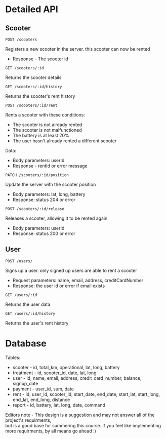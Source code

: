# Detailed API

## Scooter
```http
POST /scooters
```
Registers a new scooter in the server. this scooter can now be rented
* Response - The scooter id

```http
GET /scooters/:id
```
Returns the scooter details

```http
GET /scooters/:id/history
```
Returns the scooter's rent history

```http
POST /scooters/:id/rent
```
Rents a scooter with these conditions:
* The scooter is not already rented
* The scooter is not malfunctioned
* The battery is at least 20%
* The user hasn't already rented a different scooter

Data:  
* Body parameters: userId
* Response - rentId or error message

```http
PATCH /scooters/:id/position
```
Update the server with the scooter position

* Body parameters: lat, long, battery
* Response: status 204 or error

```http
POST /scooters/:id/release
```
Releases a scooter, allowing it to be rented again

* Body parameters: userId
* Response: status 200 or error

## User

```http
POST /users/
```
Signs up a user. only signed up users are able to rent a scooter

* Request parameters: name, email, address, creditCardNumber
* Response: the user id or error if email exists

```http
GET /users/:id
```
Returns the user data 

```http
GET /users/:id/history
```
Returns the user's rent history

# Database

Tables:
* scooter - id, total_km, operational, lat, long, battery
* treatment - id, scooter_id, date, lat, long
* user - id, name, email, address, credit_card_number, balance, signup_date
* payment - user_id, sum, date
* rent - id, user_id, scooter_id, start_date, end_date, start_lat, start_long, end_lat, end_long, distance
* report - id, battery, lat, long, date, command

Editors note - This design is a suggestion and may not answer all of the project's requirments, \
 but is a good base for summering this course. if you feel like implementing more requirments, by all means go ahead :)
